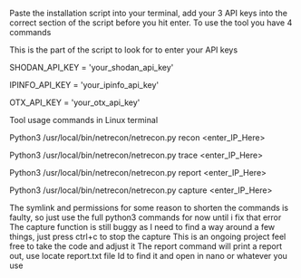 Paste the installation script into your terminal, add your 3 API keys into the correct section of the script before you hit enter. 
To use the tool you have 4 commands

This is the part of the script to look for to enter your API keys

SHODAN_API_KEY = 'your_shodan_api_key'

IPINFO_API_KEY = 'your_ipinfo_api_key'

OTX_API_KEY = 'your_otx_api_key'

Tool usage commands in Linux terminal

Python3 /usr/local/bin/netrecon/netrecon.py recon <enter_IP_Here>

Python3 /usr/local/bin/netrecon/netrecon.py trace <enter_IP_Here>

Python3 /usr/local/bin/netrecon/netrecon.py report <enter_IP_Here>

Python3 /usr/local/bin/netrecon/netrecon.py capture <enter_IP_Here>

The symlink and permissions for some reason to shorten the commands is faulty, so just use the full python3 commands for now until i fix that error
The capture function is still buggy as I need to find a way around a few things, just press ctrl+c to stop the capture
This is an ongoing project feel free to take the code and adjust it
The report command will print a report out, use locate report.txt file Id to find it and open in nano or whatever you use
